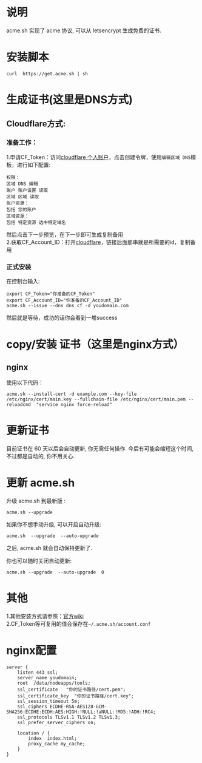 # 说明
acme.sh 实现了 acme 协议, 可以从 letsencrypt 生成免费的证书.
# 安装脚本
```
curl  https://get.acme.sh | sh
```
# 生成证书(这里是DNS方式)
## Cloudflare方式:  
### 准备工作：   
1.申请CF_Token：访问[cloudflare 个人账户](https://dash.cloudflare.com/profile/api-tokens)，点击创建令牌，使用`编辑区域 DNS`模板，进行如下配置:
```
权限：
区域 DNS 编辑
账户 账户设置 读取
区域 区域 读取
账户资源：
包括 您的账户
区域资源：
包括 特定资源 选中特定域名
```
然后点击下一步预览，在下一步即可生成复制备用  
2.获取CF_Account_ID：打开[cloudflare](https://dash.cloudflare.com/)，链接后面那串就是所需要的id，复制备用

### 正式安装
在控制台输入:
```
export CF_Token="你准备的CF_Token"
export CF_Account_ID="你准备的CF_Account_ID"
acme.sh --issue --dns dns_cf -d youdomain.com
```
然后就是等待，成功的话你会看到一堆success

# copy/安装 证书（这里是nginx方式）
## nginx
使用以下代码：
```
acme.sh --install-cert -d example.com --key-file  /etc/nginx/cert/main.key --fullchain-file /etc/nginx/cert/main.pem --reloadcmd  "service nginx force-reload"
```

# 更新证书
目前证书在 60 天以后会自动更新, 你无需任何操作. 今后有可能会缩短这个时间, 不过都是自动的, 你不用关心.

# 更新 acme.sh
升级 acme.sh 到最新版 :

```
acme.sh --upgrade
```
如果你不想手动升级, 可以开启自动升级:

```
acme.sh  --upgrade  --auto-upgrade
```
之后, acme.sh 就会自动保持更新了.

你也可以随时关闭自动更新:

```
acme.sh --upgrade  --auto-upgrade  0
```

# 其他
1.其他安装方式请参照：[官方wiki](https://github.com/acmesh-official/acme.sh/wiki/%E8%AF%B4%E6%98%8E)   
2.CF_Token等可复用的值会保存在`~/.acme.sh/account.conf`
# nginx配置
```
server {
    listen 443 ssl;
    server_name youdomain;
    root  /data/nodeapps/tools;
    ssl_certificate   "你的证书路径/cert.pem";
    ssl_certificate_key  "你的证书路径/cert.key";
    ssl_session_timeout 5m;
    ssl_ciphers ECDHE-RSA-AES128-GCM-SHA256:ECDHE:ECDH:AES:HIGH:!NULL:!aNULL:!MD5:!ADH:!RC4;
    ssl_protocols TLSv1.1 TLSv1.2 TLSv1.3;
    ssl_prefer_server_ciphers on;

    location / {
        index  index.html;
        proxy_cache my_cache;
    }   
}
```
